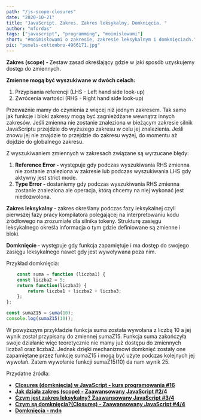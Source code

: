 ```yaml
--- 
path: "/js-scope-closures"
date: "2020-10-21"
title: "JavaScript. Zakres. Zakres leksykalny. Domknięcia. "
author: "mfordas"
tags: ["javascript", "programming", "moimislowami"]
short: "#moimisłowami o zakresie, zakresie leksykalnym i domknięciach."
pic: "pexels-cottonbro-4966171.jpg"
---
```



  <div>
                            <p><b>Zakres (scope) - </b>Zestaw zasad określający gdzie w jaki sposób uzyskujemy dostęp do zmiennych.</p>
                                <p>
                                    <b>Zmienne mogą być wyszukiwane w dwóch celach:</b>
                                    <ol>
                                        <li>Przypisania referencji (LHS - Left hand side look-up)</li>
                                        <li>Zwrócenia wartości (RHS - Right hand side look-up)</li>
                                    </ol>
                                </p>
                                <p>Przeważnie mamy do czynienia z więcej niż jednym zakresem. Tak samo jak funkcje i bloki zakresy mogą być zagnieżdżane wewnątrz innych zakresów. Jeśli zmienna nie zostanie znaleziona w bieżącym zakresie silnik JavaScriptu przejdzie do wyższego zakresu w celu jej znalezienia. Jeśli znowu jej nie znajdzie to przejdzie do zakresu wyżej, do momentu aż dojdzie do globalnego zakresu.</p>
                                <p>Z wyszukiwaniem zmiennych w zakresach związane są wyrzucane błędy:</p>
                                 <ol>
                                        <li><b>Reference Error - </b>występuje gdy podczas wyszukiwania RHS zmienna nie zostanie znaleziona w zakresie lub podczas wyszukiwania LHS gdy aktywny jest strict mode.</li>
                                        <li><b>Type Error - </b>dostaniemy gdy podczas wyszukiwania RHS zmienna zostanie znaleziona ale operacja, którą chcemy na niej wykonać jest niedozwolona.</li>
                                    </ol>
                                <p><b>Zakres leksykalny - </b> zakres określany podczas fazy leksykalnej czyli pierwszej fazy pracy kompilatora polegającej na interpretowaniu kodu źródłowego na zrozumiałe dla silnika tokeny. Strukturę zasięgu leksykalnego określa informacja o tym gdzie definiowane są zmienne i bloki.  </p>
                                <p><b>Domknięcie - </b> występuje gdy funkcja zapamiętuje i ma dostęp do swojego zasięgu leksykalnego nawet gdy jest wywoływana poza nim.</p>
                                <p>Przykład domknięcia:</p>
                                </div>

```javascript
    const suma = function (liczba1) {
    const liczba2 = 5;
    return function(liczba3) {
        return liczba1 + liczba2 + liczba3;
    };
};

const sumaZ15 = suma(10);
console.log(sumaZ15(10));
```
<div>
<p>
W powyższym przykładzie funkcja suma została wywołana z liczbą 10 a jej wynik został przypisany do zmiennej sumaZ15. Funkcja suma zakończyła swoje działanie więc teoretycznie nie mamy już dostępu do zmiennych liczba1 oraz liczba2. Jednak dzięki mechanizmowi domknięć zostały one zapamiętane przez funkcję sumaZ15 i mogą być użyte podczas kolejnych jej wywołań. Zatem wywołanie funkcji sumaZ15(10) da nam wynik 25.
</p>
                                <p>
                                     Przydatne źródła:
                                    <ul>
                                        <li><a
                                        href="https://www.youtube.com/watch?v=YvJY6z6Xwr4"
                                        target="_blank"><b>Closures (domknięcia) w JavaScript - kurs programowania #16</b></a></li>
                                        <li><a
                                        href="https://www.youtube.com/watch?v=41WCKu3dHNU"
                                        target="_blank"><b>Jak działa zakres (scope) - Zaawansowany JavaScript #2/4</b></a></li>
                                        <li><a
                                        href="https://www.youtube.com/watch?v=7a-1-8Rtah4"
                                        target="_blank"><b>Czym jest zakres leksykalny? Zaawansowany JavaScript #3/4</b></a></li>
                                        <li><a
                                        href="https://www.youtube.com/watch?v=wINRm5v3Lu8"
                                        target="_blank"><b>Czym są domknięcia?(Closures) - Zaawansowany JavaScript #4/4</b></a></li>
                                        <li><a
                                        href="https://developer.mozilla.org/pl/docs/Web/JavaScript/Domkniecia"
                                        target="_blank"><b>Domknięcia - mdn</b></a></li>
                                    </ul>
                                </p>
                        </div>